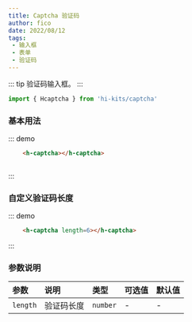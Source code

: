 ```yaml
---
title: Captcha 验证码
author: fico
date: 2022/08/12
tags:
 - 输入框
 - 表单
 - 验证码
---
```

::: tip
验证码输入框。
:::
```ts
import { Hcaptcha } from 'hi-kits/captcha'
```

### 基本用法

::: demo
```html
    <h-captcha></h-captcha>
    
```
:::

### 自定义验证码长度

::: demo
```html
    <h-captcha length=6></h-captcha>

```
:::

### 参数说明

|参数|说明|类型|可选值|默认值
|:--|:--|:--|:-----|:---
| `length`| 验证码长度 |  `number` | - | -

